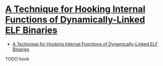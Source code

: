 # [A Technique for Hooking Internal Functions of Dynamically-Linked ELF Binaries](https://binaryresearch.github.io/2019/08/29/A-Technique-for-Hooking-Internal-Functions-of-Dynamically-Linked-ELF-Binaries.html)

- [A Technique for Hooking Internal Functions of Dynamically-Linked ELF Binaries](#a-technique-for-hooking-internal-functions-of-dynamically-linked-elf-binaries)






TODO hook